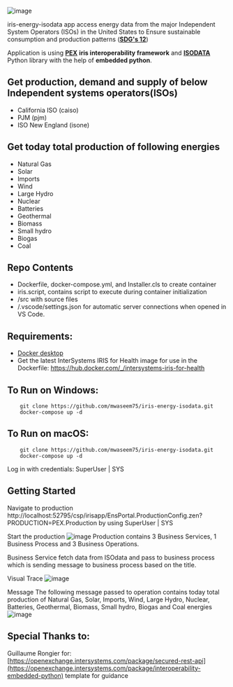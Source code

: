 ![image](https://user-images.githubusercontent.com/18219467/189523406-1da330b7-080b-4a06-95f5-701cbe1e21d3.png)

iris-energy-isodata app access energy data from the major Independent System Operators (ISOs) in the United States to Ensure sustainable consumption and production patterns ([**SDG's 12**](https://sdgs.un.org/goals))


Application is using [**PEX**](https://docs.intersystems.com/irislatest/csp/docbook/DocBook.UI.Page.cls?KEY=EPEX_INTRO) **iris interoperability framework** and [**ISODATA**](https://pypi.org/project/isodata/0.5.0/) Python library with the help of **embedded python**. 

## Get production, demand and supply of below Independent systems operators(ISOs) 
* California ISO (caiso)
* PJM (pjm)
* ISO New England (isone)

## Get today total production of following energies
* Natural Gas 
* Solar       
* Imports     
* Wind        
* Large Hydro 
* Nuclear     
* Batteries   
* Geothermal  
* Biomass     
* Small hydro 
* Biogas      
* Coal       

## Repo Contents   
* Dockerfile, docker-compose.yml, and Installer.cls to create container
* iris.script, contains script to execute during container initialization 
* /src with source files 
* /.vscode/settings.json for automatic server connections when opened in VS Code.

## Requirements:  
* [Docker desktop]( https://www.docker.com/products/docker-desktop)
* Get the latest InterSystems IRIS for Health image for use in the Dockerfile: https://hub.docker.com/_/intersystems-iris-for-health  

## To Run on Windows:  
```
	git clone https://github.com/mwaseem75/iris-energy-isodata.git  
	docker-compose up -d  
```
## To Run on macOS:  

```
	git clone https://github.com/mwaseem75/iris-energy-isodata.git
	docker-compose up -d  
```
Log in with credentials: SuperUser | SYS

## Getting Started 
Navigate to production
http://localhost:52795/csp/irisapp/EnsPortal.ProductionConfig.zen?PRODUCTION=PEX.Production  by using SuperUser | SYS

Start the production
![image](https://user-images.githubusercontent.com/18219467/190370238-ac152029-5ec0-4c79-8b59-239d3c81fadd.png)
Production contains 3 Business Services, 1 Business Process and 3 Business Operations.

Business Service fetch data from ISOdata and pass to business process which is sending message to business process based on the title. 


Visual Trace
![image](https://user-images.githubusercontent.com/18219467/189573214-36d3f351-f688-4be1-8b12-cbde9b18fec4.png)

Message
The following message passed to operation contains today total production of Natural Gas, Solar, Imports, Wind, Large Hydro, Nuclear, Batteries, Geothermal, Biomass, Small hydro, Biogas and Coal energies  
![image](https://user-images.githubusercontent.com/18219467/189573344-f32fbb6c-73bf-4e5f-8453-8effc396f556.png)


## Special Thanks to:
Guillaume Rongier for: [https://openexchange.intersystems.com/package/secured-rest-api](https://openexchange.intersystems.com/package/interoperability-embedded-python) template for guidance
